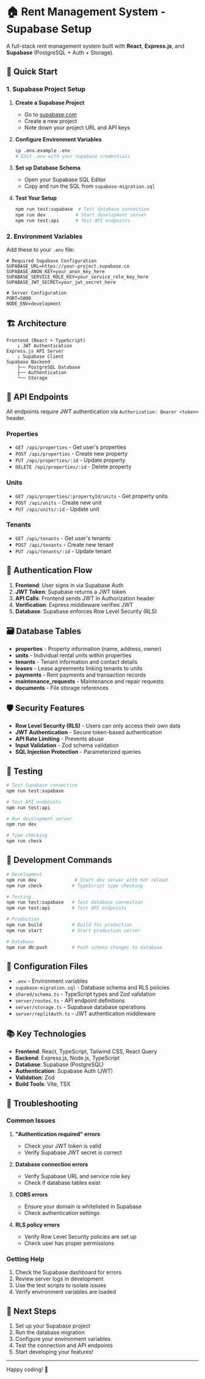 # 🏠 Rent Management System - Supabase Setup

A full-stack rent management system built with **React**, **Express.js**, and **Supabase** (PostgreSQL + Auth + Storage).

## 🚀 Quick Start

### 1. Supabase Project Setup

1. **Create a Supabase Project**
   - Go to [supabase.com](https://supabase.com)
   - Create a new project
   - Note down your project URL and API keys

2. **Configure Environment Variables**
   ```bash
   cp .env.example .env
   # Edit .env with your Supabase credentials
   ```

3. **Set up Database Schema**
   - Open your Supabase SQL Editor
   - Copy and run the SQL from `supabase-migration.sql`

4. **Test Your Setup**
   ```bash
   npm run test:supabase  # Test database connection
   npm run dev           # Start development server
   npm run test:api      # Test API endpoints
   ```

### 2. Environment Variables

Add these to your `.env` file:

```env
# Required Supabase Configuration
SUPABASE_URL=https://your-project.supabase.co
SUPABASE_ANON_KEY=your_anon_key_here
SUPABASE_SERVICE_ROLE_KEY=your_service_role_key_here
SUPABASE_JWT_SECRET=your_jwt_secret_here

# Server Configuration
PORT=5000
NODE_ENV=development
```

## 🏗️ Architecture

```
Frontend (React + TypeScript)
    ↓ JWT Authentication
Express.js API Server
    ↓ Supabase Client
Supabase Backend
    ├── PostgreSQL Database
    ├── Authentication
    └── Storage
```

## 📡 API Endpoints

All endpoints require JWT authentication via `Authorization: Bearer <token>` header.

### Properties
- `GET /api/properties` - Get user's properties
- `POST /api/properties` - Create new property
- `PUT /api/properties/:id` - Update property
- `DELETE /api/properties/:id` - Delete property

### Units
- `GET /api/properties/:propertyId/units` - Get property units
- `POST /api/units` - Create new unit
- `PUT /api/units/:id` - Update unit

### Tenants
- `GET /api/tenants` - Get user's tenants
- `POST /api/tenants` - Create new tenant
- `PUT /api/tenants/:id` - Update tenant

## 🔐 Authentication Flow

1. **Frontend**: User signs in via Supabase Auth
2. **JWT Token**: Supabase returns a JWT token
3. **API Calls**: Frontend sends JWT in Authorization header
4. **Verification**: Express middleware verifies JWT
5. **Database**: Supabase enforces Row Level Security (RLS)

## 🗃️ Database Tables

- **properties** - Property information (name, address, owner)
- **units** - Individual rental units within properties
- **tenants** - Tenant information and contact details
- **leases** - Lease agreements linking tenants to units
- **payments** - Rent payments and transaction records
- **maintenance_requests** - Maintenance and repair requests
- **documents** - File storage references

## 🛡️ Security Features

- **Row Level Security (RLS)** - Users can only access their own data
- **JWT Authentication** - Secure token-based authentication
- **API Rate Limiting** - Prevents abuse
- **Input Validation** - Zod schema validation
- **SQL Injection Protection** - Parameterized queries

## 🧪 Testing

```bash
# Test Supabase connection
npm run test:supabase

# Test API endpoints
npm run test:api

# Run development server
npm run dev

# Type checking
npm run check
```

## 📝 Development Commands

```bash
# Development
npm run dev              # Start dev server with hot reload
npm run check           # TypeScript type checking

# Testing
npm run test:supabase   # Test database connection
npm run test:api        # Test API endpoints

# Production
npm run build           # Build for production
npm run start           # Start production server

# Database
npm run db:push         # Push schema changes to database
```

## 🔧 Configuration Files

- `.env` - Environment variables
- `supabase-migration.sql` - Database schema and RLS policies
- `shared/schema.ts` - TypeScript types and Zod validation
- `server/routes.ts` - API endpoint definitions
- `server/storage.ts` - Supabase database operations
- `server/replitAuth.ts` - JWT authentication middleware

## 📚 Key Technologies

- **Frontend**: React, TypeScript, Tailwind CSS, React Query
- **Backend**: Express.js, Node.js, TypeScript
- **Database**: Supabase (PostgreSQL)
- **Authentication**: Supabase Auth (JWT)
- **Validation**: Zod
- **Build Tools**: Vite, TSX

## 🚨 Troubleshooting

### Common Issues

1. **"Authentication required" errors**
   - Check your JWT token is valid
   - Verify Supabase JWT secret is correct

2. **Database connection errors**
   - Verify Supabase URL and service role key
   - Check if database tables exist

3. **CORS errors**
   - Ensure your domain is whitelisted in Supabase
   - Check authentication settings

4. **RLS policy errors**
   - Verify Row Level Security policies are set up
   - Check user has proper permissions

### Getting Help

1. Check the Supabase dashboard for errors
2. Review server logs in development
3. Use the test scripts to isolate issues
4. Verify environment variables are loaded

## 🎯 Next Steps

1. Set up your Supabase project
2. Run the database migration
3. Configure your environment variables
4. Test the connection and API endpoints
5. Start developing your features!

---

Happy coding! 🚀